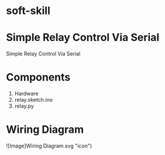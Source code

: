 # soft-skill

<h1>Simple Relay Control Via Serial</h1>
Simple Relay Control Via Serial

<h1>Components</h1>
<ol>
<li>Hardware</li>
<li>relay.sketch.ino</li>
<li>relay.py</li>
</ol>

<h1>Wiring Diagram</h1>


![Image]Wiring Diagram.svg "icon")

